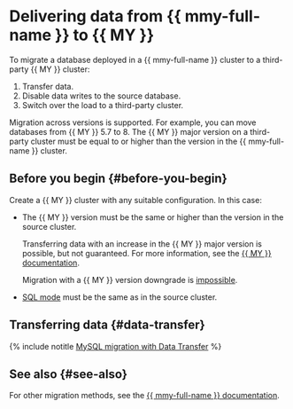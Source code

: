 # Delivering data from {{ mmy-full-name }} to {{ MY }}

To migrate a database deployed in a {{ mmy-full-name }} cluster to a third-party {{ MY }} cluster:

1. Transfer data.
1. Disable data writes to the source database.
1. Switch over the load to a third-party cluster.

Migration across versions is supported. For example, you can move databases from {{ MY }} 5.7 to 8. The {{ MY }} major version on a third-party cluster must be equal to or higher than the version in the {{ mmy-full-name }} cluster.

## Before you begin {#before-you-begin}

Create a {{ MY }} cluster with any suitable configuration. In this case:

* The {{ MY }} version must be the same or higher than the version in the source cluster.

   Transferring data with an increase in the {{ MY }} major version is possible, but not guaranteed. For more information, see the [{{ MY }} documentation](https://dev.mysql.com/doc/refman/8.0/en/faqs-migration.html).

   Migration with a {{ MY }} version downgrade is [impossible](https://dev.mysql.com/doc/refman/8.0/en/downgrading.html).

* [SQL mode](../../managed-mysql/concepts/settings-list.md#setting-sql-mode) must be the same as in the source cluster.

## Transferring data {#data-transfer}

{% include notitle [MySQL migration with Data Transfer](../../_tutorials/datatransfer/managed-mysql-to-mysql.md) %}

## See also {#see-also}

For other migration methods, see the [{{ mmy-full-name }} documentation](../../managed-mysql/tutorials/index.md).
